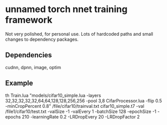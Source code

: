 # unnamed torch nnet training framework

Not very polished, for personal use. Lots of hardcoded paths and small changes to dependency packages.

## Dependencies

cudnn, dpnn, image, optim

## Example

th Train.lua "models/cifar10_simple.lua -layers 32,32,32,32,32,64,64,128,128,256,256 -pool 3,8 CifarProcessor.lua -flip 0.5 -minCropPercent 0.8" /file/cifar10/trainval.txt cifar10_simple.t7 -val /file1/cifar10/test.txt -valSize -1 -valEvery 1 -batchSize 128 -epochSize -1 -epochs 210 -learningRate 0.2 -LRDropEvery 20 -LRDropFactor 2
